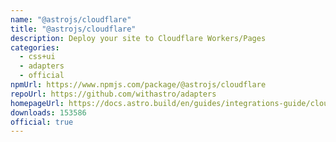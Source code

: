 ```yaml
---
name: "@astrojs/cloudflare"
title: "@astrojs/cloudflare"
description: Deploy your site to Cloudflare Workers/Pages
categories:
  - css+ui
  - adapters
  - official
npmUrl: https://www.npmjs.com/package/@astrojs/cloudflare
repoUrl: https://github.com/withastro/adapters
homepageUrl: https://docs.astro.build/en/guides/integrations-guide/cloudflare/
downloads: 153586
official: true
---
```

